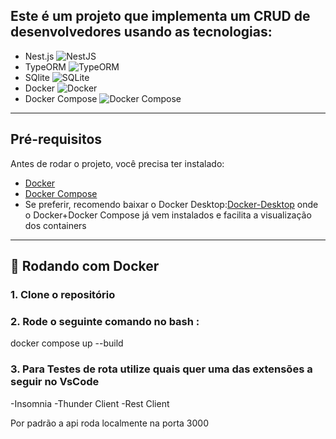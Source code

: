 ## Este é um projeto que implementa um CRUD  de desenvolvedores usando as tecnologias:  
- Nest.js ![NestJS](https://img.shields.io/badge/NestJS-%23E0234E.svg?style=for-the-badge&logo=nestjs&logoColor=white)
- TypeORM  ![TypeORM](https://img.shields.io/badge/TypeORM-262627?style=for-the-badge&logo=typeorm&logoColor=white)
- SQlite  ![SQLite](https://img.shields.io/badge/SQLite-07405E?style=for-the-badge&logo=sqlite&logoColor=white)
- Docker ![Docker](https://img.shields.io/badge/Docker-2496ED?style=for-the-badge&logo=docker&logoColor=white)
- Docker Compose ![Docker Compose](https://img.shields.io/badge/Docker--Compose-000000?style=for-the-badge&logo=docker&logoColor=white)



---

## Pré-requisitos

Antes de rodar o projeto, você precisa ter instalado:

- [Docker](https://www.docker.com/)
- [Docker Compose](https://docs.docker.com/compose/)
- Se preferir, recomendo baixar o Docker Desktop:[Docker-Desktop](https://docs.docker.com/desktop/) onde o Docker+Docker Compose já vem instalados e facilita a visualização dos containers

---

## 🐳 Rodando com Docker

### 1. Clone o repositório
### 2. Rode o seguinte comando no bash : 
  docker compose up --build

### 3. Para Testes de rota utilize quais quer uma das extensões a seguir no VsCode
-Insomnia
-Thunder Client
-Rest Client

Por padrão a api roda localmente na porta 3000


